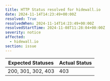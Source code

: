 ```yaml
---
title: HTTP Status resolved for hidewall.io
date: 2024-11-14T14:23:49+00:00Z
resolved: True
resolvedWhen: 2024-11-14T14:23:49+00:00Z
resolvedStartTime: 2024-11-08T11:28:04+00:00Z
severity: notice
affected:
  - hidewall.io
section: issue
---
```


| Expected Statuses | Actual Status  |
|-------------------|----------------|
| 200, 301, 302, 403 | 403 |

